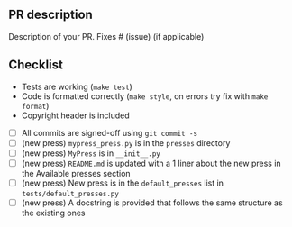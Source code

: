 ## PR description

Description of your PR. Fixes # (issue) (if applicable)

## Checklist

- Tests are working (`make test`)
- Code is formatted correctly (`make style`, on errors try fix with `make format`)
- Copyright header is included
- [ ] All commits are signed-off  using `git commit -s`
- [ ] (new press) `mypress_press.py` is in the `presses` directory
- [ ] (new press) `MyPress` is in `__init__.py` 
- [ ] (new press) `README.md` is updated with a 1 liner about the new press in the Available presses section
- [ ] (new press) New press is in the `default_presses` list in `tests/default_presses.py`
- [ ] (new press) A docstring is provided that follows the same structure as the existing ones
